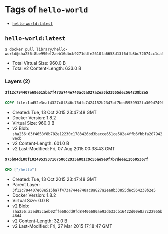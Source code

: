 <!-- THIS FILE IS GENERATED VIA '.template-helpers/generate-tag-details.pl' -->

# Tags of `hello-world`

-	[`hello-world:latest`](#hello-worldlatest)

## `hello-world:latest`

```console
$ docker pull library/hello-world@sha256:8be990ef2aeb16dbcb9271ddfe2610fa6658d13f6dfb8bc72074cc1ca36966a7
```

-	Total Virtual Size: 960.0 B
-	Total v2 Content-Length: 633.0 B

### Layers (2)

#### `3f12c794407e68e515ba7f473a744e748ac8a827a2ea8b33855dec564238b2e5`

```dockerfile
COPY file:1ad52e3eaf4327c8f846c76dfc7424152b2347bf7bed5959932fa309d7496afc in /
```

-	Created: Tue, 13 Oct 2015 23:47:48 GMT
-	Docker Version: 1.8.2
-	Virtual Size: 960.0 B
-	v2 Blob: `sha256:03f4658f8b782e12230c1783426bd3bacce651ce582a4ffb6fbbfa2079428ecb`
-	v2 Content-Length: 601.0 B
-	v2 Last-Modified: Fri, 07 Aug 2015 00:38:43 GMT

#### `975b84d108f1024953937167506c2935a081c8c55ae9e9f7b7deee118605367f`

```dockerfile
CMD ["/hello"]
```

-	Created: Tue, 13 Oct 2015 23:47:48 GMT
-	Parent Layer: `3f12c794407e68e515ba7f473a744e748ac8a827a2ea8b33855dec564238b2e5`
-	Docker Version: 1.8.2
-	Virtual Size: 0.0 B
-	v2 Blob: `sha256:a3ed95caeb02ffe68cdd9fd84406680ae93d633cb16422d00e8a7c22955b46d4`
-	v2 Content-Length: 32.0 B
-	v2 Last-Modified: Fri, 27 Mar 2015 17:18:47 GMT
